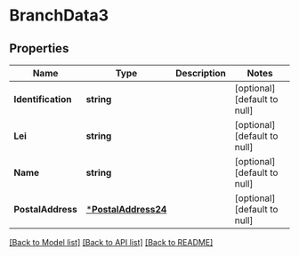 # BranchData3

## Properties
Name | Type | Description | Notes
------------ | ------------- | ------------- | -------------
**Identification** | **string** |  | [optional] [default to null]
**Lei** | **string** |  | [optional] [default to null]
**Name** | **string** |  | [optional] [default to null]
**PostalAddress** | [***PostalAddress24**](PostalAddress24.md) |  | [optional] [default to null]

[[Back to Model list]](../README.md#documentation-for-models) [[Back to API list]](../README.md#documentation-for-api-endpoints) [[Back to README]](../README.md)

